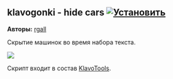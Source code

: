 ## klavogonki - hide cars [![Установить](http://s43.radikal.ru/i101/1406/15/25aa0cc99cf2.png)](https://github.com/voidmain02/KgScripts/raw/master/scripts/hide_cars.user.js)
**Авторы:** [rgall](http://klavogonki.ru/u/#/166516/)

Скрытие машинок во время набора текста.

![](http://s020.radikal.ru/i722/1406/b8/37ac18a7b0d1.png)

Скрипт входит в состав [KlavoTools](https://chrome.google.com/webstore/detail/klavotools/gjfkpldhfcknofacejmlahofmcmhgpic).
